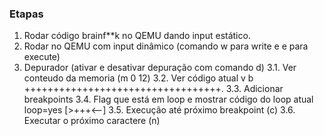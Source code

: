 ### Etapas
1. Rodar código brainf**k no QEMU dando input estático.
2. Rodar no QEMU com input dinâmico (comando w para write e e para execute)
3. Depurador (ativar e desativar depuração com comando d)
    3.1. Ver conteudo da memoria (m 0 12)
    3.2. Ver código atual
         v   b
        ++++++++++++++++++++++++++++++++++.
    3.3. Adicionar breakpoints
    3.4. Flag que está em loop e mostrar código do loop atual 
        loop=yes [>+++<--]
    3.5. Execução até próximo breakpoint (c)
    3.6. Executar o próximo caractere (n)